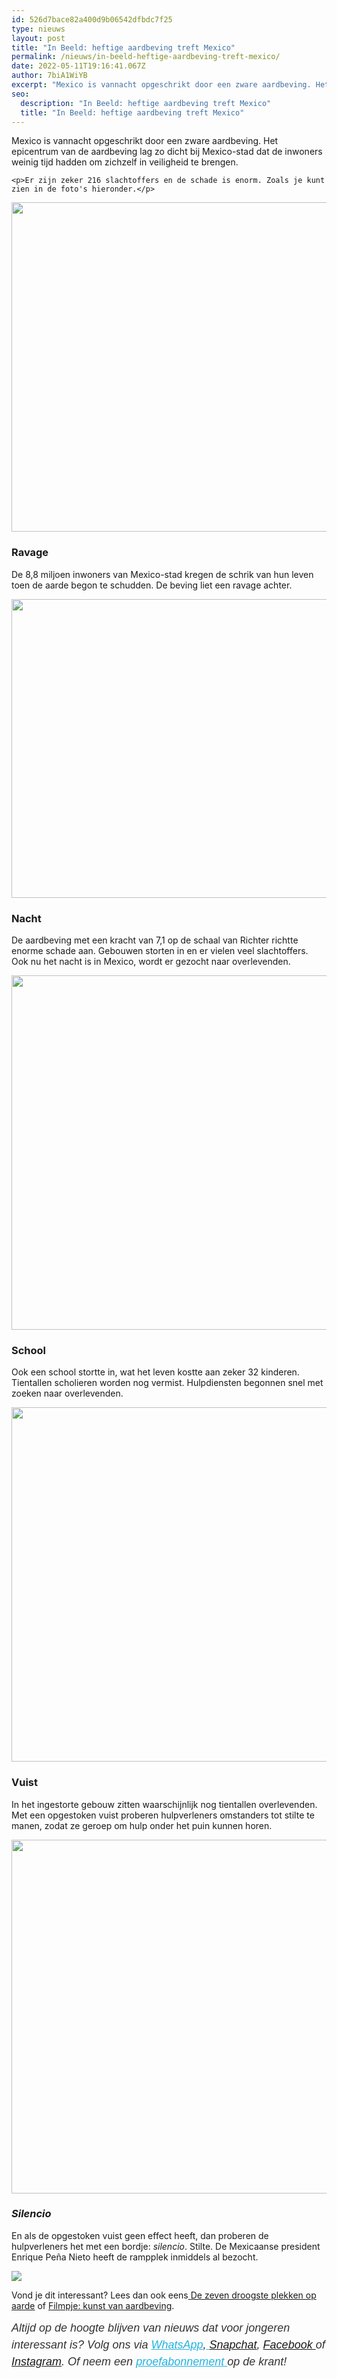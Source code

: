 ```yaml
---
id: 526d7bace82a400d9b06542dfbdc7f25
type: nieuws
layout: post
title: "In Beeld: heftige aardbeving treft Mexico"
permalink: /nieuws/in-beeld-heftige-aardbeving-treft-mexico/
date: 2022-05-11T19:16:41.067Z
author: 7biA1WiYB
excerpt: "Mexico is vannacht opgeschrikt door een zware aardbeving. Het epicentrum van de aardbeving lag zo dicht bij Mexico-stad dat de inwoners weinig tijd hadden om zichzelf in veiligheid te brengen.   "
seo:
  description: "In Beeld: heftige aardbeving treft Mexico"
  title: "In Beeld: heftige aardbeving treft Mexico"
---
```

Mexico is vannacht opgeschrikt door een zware aardbeving. Het epicentrum van de aardbeving lag zo dicht bij Mexico-stad dat de inwoners weinig tijd hadden om zichzelf in veiligheid te brengen.   

    <p>Er zijn zeker 216 slachtoffers en de schade is enorm. Zoals je kunt zien in de foto's hieronder.</p>
<p><div class="media media-element-container media-default"><div id="file-419110" class="file file-image file-image-jpeg">

        
  
  <div class="content">
    <img title="Foto: AFP" height="3078" width="4962" style="width: 850px; height: 527px;" class="media-element file-default" data-delta="1" src="https://7dagen.netlify.app/sites/default/files/AFP%20Mexico%20lucht%20ANP-53325183.jpg" alt="">  </div>

  
</div>
</div>
<h3>Ravage</h3>
<p>De 8,8 miljoen inwoners van Mexico-stad kregen de schrik van hun leven toen de aarde begon te schudden. De beving liet een ravage achter.</p>
<p><div class="media media-element-container media-default"><div id="file-419111" class="file file-image file-image-jpeg">

        
  
  <div class="content">
    <img title="Foto: AFP" height="1575" width="2800" style="width: 850px; height: 478px;" class="media-element file-default" data-delta="1" src="https://7dagen.netlify.app/sites/default/files/AFP%20Mexico%20nacht%20ANP-53326689.jpg" alt="">  </div>

  
</div>
</div>
<h3>Nacht</h3>
<p>De aardbeving met een kracht van 7,1 op de schaal van Richter richtte enorme schade aan. Gebouwen storten in en er vielen veel slachtoffers. Ook nu het nacht is in Mexico, wordt er gezocht naar overlevenden.</p>
<p><div class="media media-element-container media-default"><div id="file-419112" class="file file-image file-image-jpeg">

        
  
  <div class="content">
    <img title="Foto: AFP" height="3712" width="5568" style="width: 850px; height: 567px;" class="media-element file-default" data-delta="1" src="https://7dagen.netlify.app/sites/default/files/AFP%20Mexico%20zoeken%20ANP-53321116.jpg" alt="">  </div>

  
</div>
</div>
<h3>School</h3>
<p>Ook een school stortte in, wat het leven kostte aan zeker 32 kinderen. Tientallen scholieren worden nog vermist. Hulpdiensten begonnen snel met zoeken naar overlevenden.</p>
<p><div class="media media-element-container media-default"><div id="file-419113" class="file file-image file-image-jpeg">

        
  
  <div class="content">
    <img title="Foto: AFP" height="3712" width="5568" style="width: 850px; height: 567px;" class="media-element file-default" data-delta="1" src="https://7dagen.netlify.app/sites/default/files/AFP%20Mexico%20Vuist%20ANP-53324722.jpg" alt="">  </div>

  
</div>
</div>
<h3>Vuist</h3>
<p>In het ingestorte gebouw zitten waarschijnlijk nog tientallen overlevenden. Met een opgestoken vuist proberen hulpverleners omstanders tot stilte te manen, zodat ze geroep om hulp onder het puin kunnen horen.</p>
<p><div class="media media-element-container media-default"><div id="file-419114" class="file file-image file-image-jpeg">

        
  
  <div class="content">
    <img title="Foto: AFP" height="3280" width="4928" style="width: 850px; height: 566px;" class="media-element file-default" data-delta="1" src="https://7dagen.netlify.app/sites/default/files/AFP%20Mexico%20Silencio%20ANP-53324910.jpg" alt="">  </div>

  
</div>
</div>
<h3><em>Silencio</em></h3>
<p>En als de opgestoken vuist geen effect heeft, dan proberen de hulpverleners het met een bordje: <em>silencio</em>. Stilte. De Mexicaanse president Enrique Peña Nieto heeft de rampplek inmiddels al bezocht.</p>
<div class="kader">
<p><img class="kaderafbeelding" src="https://7dagen.netlify.app/sites/default/files/ff.png"></p>
<p>Vond je dit interessant? Lees dan ook eens<a href="https://7dagen.netlify.app/lifestyle/fenna-17-van-hoefwijzer-over-het-succes-van-paardentubers" target="_blank"> </a><a href="https://7dagen.netlify.app/nieuws/de-zeven-droogste-plekken-op-aarde">De zeven droogste plekken op aarde</a> of <a href="https://7dagen.netlify.app/archief/filmpje-kunst-van-aardbeving">Filmpje: kunst van aardbeving</a>.</p>
<p><em style="box-sizing: inherit; color: rgb(51, 51, 51); font-family: &quot;PT Sans&quot;, sans-serif; font-size: 18px; line-height: 27px;">Altijd op de hoogte blijven van nieuws dat voor jongeren interessant is? Volg ons via </em><em style="box-sizing: inherit; color: rgb(34, 179, 224); transition: color 0.3s ease; font-family: &quot;PT Sans&quot;, sans-serif; font-size: 18px; line-height: 27px;"><a href="https://7dagen.netlify.app/whatsapp" style="box-sizing: inherit; color: rgb(34, 179, 224); transition: color 0.3s ease; font-family: &quot;PT Sans&quot;, sans-serif; font-size: 18px; line-height: 27px;">WhatsApp</a></em><em style="box-sizing: inherit; color: rgb(51, 51, 51); font-family: &quot;PT Sans&quot;, sans-serif; font-size: 18px; line-height: 27px;">,</em><em style="box-sizing: inherit; color: rgb(34, 179, 224); transition: color 0.3s ease; font-family: &quot;PT Sans&quot;, sans-serif; font-size: 18px; line-height: 27px;"><a href="https://7dagen.netlify.app/whatsapp" style="box-sizing: inherit; color: rgb(34, 179, 224); transition: color 0.3s ease; font-family: &quot;PT Sans&quot;, sans-serif; font-size: 18px; line-height: 27px;"> </a></em><em style="box-sizing: inherit; color: rgb(51, 51, 51); font-family: &quot;PT Sans&quot;, sans-serif; font-size: 18px; line-height: 27px;"><a href="https://www.snapchat.com/add/sevendaysnl">Snapchat</a>, <a href="https://www.facebook.com/7Daysnl?ref=bookmarks">Facebook </a>of <a href="https://instagram.com/7DAysnl/">Instagram</a>. Of </em><em style="box-sizing: inherit; color: rgb(51, 51, 51); font-family: &quot;PT Sans&quot;, sans-serif; font-size: 18px; line-height: 27px;">neem een </em><a href="https://abonneren.sevendays.nl/abonneren/abonnementen/ae/artikel" style="box-sizing: inherit; color: rgb(34, 179, 224); transition: color 0.3s ease; font-family: &quot;PT Sans&quot;, sans-serif; font-size: 18px; line-height: 27px;"><em style="box-sizing: inherit;">proefabonnement </em></a><em style="box-sizing: inherit; color: rgb(51, 51, 51); font-family: &quot;PT Sans&quot;, sans-serif; font-size: 18px; line-height: 27px;">op de krant!</em></p>
</div>
  
